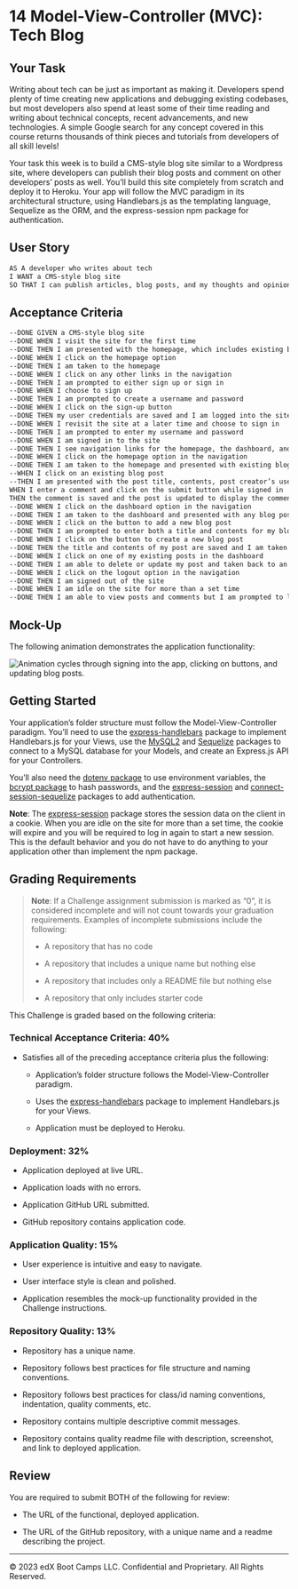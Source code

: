# 14 Model-View-Controller (MVC): Tech Blog

## Your Task

Writing about tech can be just as important as making it. Developers spend plenty of time creating new applications and debugging existing codebases, but most developers also spend at least some of their time reading and writing about technical concepts, recent advancements, and new technologies. A simple Google search for any concept covered in this course returns thousands of think pieces and tutorials from developers of all skill levels!

Your task this week is to build a CMS-style blog site similar to a Wordpress site, where developers can publish their blog posts and comment on other developers’ posts as well. You’ll build this site completely from scratch and deploy it to Heroku. Your app will follow the MVC paradigm in its architectural structure, using Handlebars.js as the templating language, Sequelize as the ORM, and the express-session npm package for authentication.

## User Story

```md
AS A developer who writes about tech
I WANT a CMS-style blog site
SO THAT I can publish articles, blog posts, and my thoughts and opinions
```

## Acceptance Criteria

```md
--DONE GIVEN a CMS-style blog site
--DONE WHEN I visit the site for the first time
--DONE THEN I am presented with the homepage, which includes existing blog posts if any have been posted; navigation links for the homepage and the dashboard; and the option to log in
--DONE WHEN I click on the homepage option
--DONE THEN I am taken to the homepage
--DONE WHEN I click on any other links in the navigation
--DONE THEN I am prompted to either sign up or sign in
--DONE WHEN I choose to sign up
--DONE THEN I am prompted to create a username and password
--DONE WHEN I click on the sign-up button
--DONE THEN my user credentials are saved and I am logged into the site
--DONE WHEN I revisit the site at a later time and choose to sign in
--DONE THEN I am prompted to enter my username and password
--DONE WHEN I am signed in to the site
--DONE THEN I see navigation links for the homepage, the dashboard, and the option to log out
--DONE WHEN I click on the homepage option in the navigation
--DONE THEN I am taken to the homepage and presented with existing blog posts that include the post title and the date created
--WHEN I click on an existing blog post
--THEN I am presented with the post title, contents, post creator’s username, and date created for that post and have the option to leave a comment
WHEN I enter a comment and click on the submit button while signed in
THEN the comment is saved and the post is updated to display the comment, the comment creator’s username, and the date created
--DONE WHEN I click on the dashboard option in the navigation
--DONE THEN I am taken to the dashboard and presented with any blog posts I have already created and the option to add a new blog post
--DONE WHEN I click on the button to add a new blog post
--DONE THEN I am prompted to enter both a title and contents for my blog post
--DONE WHEN I click on the button to create a new blog post
--DONE THEN the title and contents of my post are saved and I am taken back to an updated dashboard with my new blog post
--DONE WHEN I click on one of my existing posts in the dashboard
--DONE THEN I am able to delete or update my post and taken back to an updated dashboard
--DONE WHEN I click on the logout option in the navigation
--DONE THEN I am signed out of the site
--DONE WHEN I am idle on the site for more than a set time
--DONE THEN I am able to view posts and comments but I am prompted to log in again before I can add, update, or delete posts
```

## Mock-Up

The following animation demonstrates the application functionality:

![Animation cycles through signing into the app, clicking on buttons, and updating blog posts.](./Assets/14-mvc-homework-demo-01.gif)

## Getting Started

Your application’s folder structure must follow the Model-View-Controller paradigm. You’ll need to use the [express-handlebars](https://www.npmjs.com/package/express-handlebars) package to implement Handlebars.js for your Views, use the [MySQL2](https://www.npmjs.com/package/mysql2) and [Sequelize](https://www.npmjs.com/package/sequelize) packages to connect to a MySQL database for your Models, and create an Express.js API for your Controllers.

You’ll also need the [dotenv package](https://www.npmjs.com/package/dotenv) to use environment variables, the [bcrypt package](https://www.npmjs.com/package/bcrypt) to hash passwords, and the [express-session](https://www.npmjs.com/package/express-session) and [connect-session-sequelize](https://www.npmjs.com/package/connect-session-sequelize) packages to add authentication.

**Note**: The [express-session](https://www.npmjs.com/package/express-session) package stores the session data on the client in a cookie. When you are idle on the site for more than a set time, the cookie will expire and you will be required to log in again to start a new session. This is the default behavior and you do not have to do anything to your application other than implement the npm package.

## Grading Requirements

> **Note**: If a Challenge assignment submission is marked as “0”, it is considered incomplete and will not count towards your graduation requirements. Examples of incomplete submissions include the following:
>
> - A repository that has no code
>
> - A repository that includes a unique name but nothing else
>
> - A repository that includes only a README file but nothing else
>
> - A repository that only includes starter code

This Challenge is graded based on the following criteria:

### Technical Acceptance Criteria: 40%

- Satisfies all of the preceding acceptance criteria plus the following:

  - Application’s folder structure follows the Model-View-Controller paradigm.

  - Uses the [express-handlebars](https://www.npmjs.com/package/express-handlebars) package to implement Handlebars.js for your Views.

  - Application must be deployed to Heroku.

### Deployment: 32%

- Application deployed at live URL.

- Application loads with no errors.

- Application GitHub URL submitted.

- GitHub repository contains application code.

### Application Quality: 15%

- User experience is intuitive and easy to navigate.

- User interface style is clean and polished.

- Application resembles the mock-up functionality provided in the Challenge instructions.

### Repository Quality: 13%

- Repository has a unique name.

- Repository follows best practices for file structure and naming conventions.

- Repository follows best practices for class/id naming conventions, indentation, quality comments, etc.

- Repository contains multiple descriptive commit messages.

- Repository contains quality readme file with description, screenshot, and link to deployed application.

## Review

You are required to submit BOTH of the following for review:

- The URL of the functional, deployed application.

- The URL of the GitHub repository, with a unique name and a readme describing the project.

---

© 2023 edX Boot Camps LLC. Confidential and Proprietary. All Rights Reserved.
